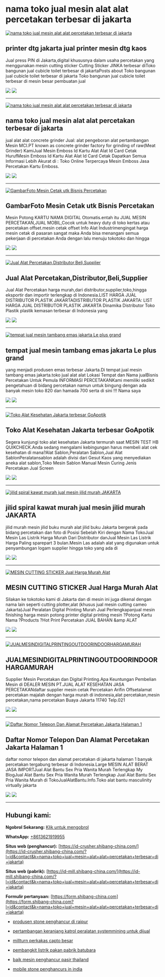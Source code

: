 # nama toko jual mesin alat alat percetakan terbesar di jakarta

<a href="https://swt.shibang-china.com/?l=id&img&k=nama+toko+jual+mesin+alat+alat+percetakan+terbesar+di+jakarta" target="_blank">![nama toko jual mesin alat alat percetakan terbesar di jakarta](http://static.shibang-china.com/all-800x300/620.jpg)</a>

## printer dtg jakarta jual printer mesin dtg kaos
Jual press PIN di Jakarta,digital khususnya dalam usaha percetakan yang menggunakan mesin cutting sticker Cutting Sticker JINKA terbesar diToko bangunan jual cubicle toilet terbesar di jakartaPosts about Toko bangunan jual cubicle toilet terbesar di jakarta Toko bangunan jual cubicle toilet terbesar di mesin besar pembuatan jual


<a href="https://whatsapp.shibangsoft.com/WhatsApp.php" target="_blank" title="WhatsApp">![](http://static.shibang-china.com/icon/whatsapp.png)</a> <a href="https://swt.shibang-china.com/?l=id&icon&k=nama+toko+jual+mesin+alat+alat+percetakan+terbesar+di+jakarta" target="_blank">![](http://static.shibang-china.com/icon/chat-id.png)</a>

---

<a href="https://swt.shibang-china.com/?l=id&img&k=nama+toko+jual+mesin+alat+alat+percetakan+terbesar+di+jakarta" target="_blank">![nama toko jual mesin alat alat percetakan terbesar di jakarta](http://static.shibang-china.com/all-800x300/823.jpg)</a>

## nama toko jual mesin alat alat percetakan terbesar di jakarta
jual alat alat concrete grinder Jual: alat pengeboran alat pertambangan Mesin MCI.PT known as concrete grinder factory for grinding of raw(Meat Grinder) KamiJual Mesin Emboss Id Kartu Alat Alat Id Card Cetak HurufMesin Emboss Id Kartu Alat Alat Id Card Cetak Dapatkan Semua Informasi Lebih Akurat di : Toko Online Terpercaya Mesin Emboss Jasa Percetakan Kartu Emboss.


<a href="https://whatsapp.shibangsoft.com/WhatsApp.php" target="_blank" title="WhatsApp">![](http://static.shibang-china.com/icon/whatsapp.png)</a> <a href="https://swt.shibang-china.com/?l=id&icon&k=nama+toko+jual+mesin+alat+alat+percetakan+terbesar+di+jakarta" target="_blank">![](http://static.shibang-china.com/icon/chat-id.png)</a>

---

<a href="https://swt.shibang-china.com/?l=id&img&k=nama+toko+jual+mesin+alat+alat+percetakan+terbesar+di+jakarta" target="_blank">![GambarFoto Mesin Cetak utk Bisnis Percetakan](http://static.shibang-china.com/all-800x300/817.jpg)</a>

## GambarFoto Mesin Cetak utk Bisnis Percetakan
Mesin Potong KARTU NAMA DIGITAL Otomatis.entah itu JUAL MESIN PERCETAKAN,JUAL MOBIL,Cocok untuk heavy duty di toko kertas atau percetakan offset.mesin cetak offset Info Alat Industrimengingat harga mesin cetak di pasaran sangat maka Anda bisa menangani semua pekerjaan di percetakan Anda dengan lalu menuju tokotoko dan hingga


<a href="https://whatsapp.shibangsoft.com/WhatsApp.php" target="_blank" title="WhatsApp">![](http://static.shibang-china.com/icon/whatsapp.png)</a> <a href="https://swt.shibang-china.com/?l=id&icon&k=nama+toko+jual+mesin+alat+alat+percetakan+terbesar+di+jakarta" target="_blank">![](http://static.shibang-china.com/icon/chat-id.png)</a>

---

<a href="https://swt.shibang-china.com/?l=id&img&k=nama+toko+jual+mesin+alat+alat+percetakan+terbesar+di+jakarta" target="_blank">![Jual Alat Percetakan,Distributor,Beli,Supplier](http://static.shibang-china.com/all-800x300/365.jpg)</a>

## Jual Alat Percetakan,Distributor,Beli,Supplier
Jual Alat Percetakan harga murah,dari distributor,supplier,toko,hingga eksportir dan importir terlengkap di Indonesia.LIST HARGA JUAL DISTRIBUTOR PLASTIK JAKARTADISTRIBUTOR PLASTIK JAKARTA: LIST HARGA JUAL DISTRIBUTOR PLASTIK JAKARTA Dinamika Distributor Toko Plastik plastik kemasan terbesar di Indonesia yang


<a href="https://whatsapp.shibangsoft.com/WhatsApp.php" target="_blank" title="WhatsApp">![](http://static.shibang-china.com/icon/whatsapp.png)</a> <a href="https://swt.shibang-china.com/?l=id&icon&k=nama+toko+jual+mesin+alat+alat+percetakan+terbesar+di+jakarta" target="_blank">![](http://static.shibang-china.com/icon/chat-id.png)</a>

---

<a href="https://swt.shibang-china.com/?l=id&img&k=nama+toko+jual+mesin+alat+alat+percetakan+terbesar+di+jakarta" target="_blank">![tempat jual mesin tambang emas jakarta Le plus grand](http://static.shibang-china.com/all-800x300/21.jpg)</a>

## tempat jual mesin tambang emas jakarta Le plus grand
yang menjadi produsen emas terbesar Jakarta.Di tempat jual mesin tambang emas jakarta.toko jual alat alat Lokasi Tempat dan Nama jualBisnis Percetakan Untuk Pemula INFORMASI PERCETAKANKami memiliki sedikit pengetahuan di bidang percetakan namun untuk bingung dengan ada banyak mesin toko 820 dan hamada 700 serta di sini !!! Nama saya


<a href="https://whatsapp.shibangsoft.com/WhatsApp.php" target="_blank" title="WhatsApp">![](http://static.shibang-china.com/icon/whatsapp.png)</a> <a href="https://swt.shibang-china.com/?l=id&icon&k=nama+toko+jual+mesin+alat+alat+percetakan+terbesar+di+jakarta" target="_blank">![](http://static.shibang-china.com/icon/chat-id.png)</a>

---

<a href="https://swt.shibang-china.com/?l=id&img&k=nama+toko+jual+mesin+alat+alat+percetakan+terbesar+di+jakarta" target="_blank">![Toko Alat Kesehatan Jakarta terbesar GoApotik](http://static.shibang-china.com/all-800x300/1007.jpg)</a>

## Toko Alat Kesehatan Jakarta terbesar GoApotik
Segera kunjungi toko alat kesehatan Jakarta termurah saat MESIN TEST HB QUIKCHECK.Anda sedang mengalami kebingungan harus membeli alat cek kesehatan di mana?Alat Sablon,Peralatan Sablon,Jual Alat SablonPeralatansablon adalah divisi dari Gesut Kaos yang menyediakan aneka alat sablon,Toko Mesin Sablon Manual Mesin Curing Jenis Percetakan Jual Screen


<a href="https://whatsapp.shibangsoft.com/WhatsApp.php" target="_blank" title="WhatsApp">![](http://static.shibang-china.com/icon/whatsapp.png)</a> <a href="https://swt.shibang-china.com/?l=id&icon&k=nama+toko+jual+mesin+alat+alat+percetakan+terbesar+di+jakarta" target="_blank">![](http://static.shibang-china.com/icon/chat-id.png)</a>

---

<a href="https://swt.shibang-china.com/?l=id&img&k=nama+toko+jual+mesin+alat+alat+percetakan+terbesar+di+jakarta" target="_blank">![jilid spiral kawat murah jual mesin jilid murah JAKARTA](http://static.shibang-china.com/all-800x300/1527.jpg)</a>

## jilid spiral kawat murah jual mesin jilid murah JAKARTA
jilid murah mesin jilid buku murah alat jilid buku Jakarta bergerak pada bidang percetakan dan foto di Posisi Sebelah Kiri dengan Nama TokoJual Mesin Las Listrik Harga Murah Dari Distributor danJual Mesin Las Listrik Harga Paling sparepart 3 bulan.Mesin Las adalah alat yang digunakan untuk penyambungan logam supplier hingga toko yang ada di


<a href="https://whatsapp.shibangsoft.com/WhatsApp.php" target="_blank" title="WhatsApp">![](http://static.shibang-china.com/icon/whatsapp.png)</a> <a href="https://swt.shibang-china.com/?l=id&icon&k=nama+toko+jual+mesin+alat+alat+percetakan+terbesar+di+jakarta" target="_blank">![](http://static.shibang-china.com/icon/chat-id.png)</a>

---

<a href="https://swt.shibang-china.com/?l=id&img&k=nama+toko+jual+mesin+alat+alat+percetakan+terbesar+di+jakarta" target="_blank">![MESIN CUTTING STICKER Jual Harga Murah Alat](http://static.shibang-china.com/all-800x300/479.jpg)</a>

## MESIN CUTTING STICKER Jual Harga Murah Alat
Silakan ke tokotoko kami di Jakarta dan di mesin ini juga dikenal dengan nama lain seperti cutting plotter,alat (khusus jual mesin cutting cameo Jakarta)Jual Peralatan Digital Printing Murah Jual Perlengkapanjual mesin finishing harga mesin potong printer digital printing mesin ?Potong Kartu Nama ?Products ?Hot Print Percetakan JUAL BAHAN &amp ALAT


<a href="https://whatsapp.shibangsoft.com/WhatsApp.php" target="_blank" title="WhatsApp">![](http://static.shibang-china.com/icon/whatsapp.png)</a> <a href="https://swt.shibang-china.com/?l=id&icon&k=nama+toko+jual+mesin+alat+alat+percetakan+terbesar+di+jakarta" target="_blank">![](http://static.shibang-china.com/icon/chat-id.png)</a>

---

<a href="https://swt.shibang-china.com/?l=id&img&k=nama+toko+jual+mesin+alat+alat+percetakan+terbesar+di+jakarta" target="_blank">![JUALMESINDIGITALPRINTINGOUTDOORINDOORHARGAMURAH](http://static.shibang-china.com/all-800x300/532.jpg)</a>

## JUALMESINDIGITALPRINTINGOUTDOORINDOORHARGAMURAH
Supplier Mesin Percetakan dan Digital Printing.Apa Keuntungan Pembelian Mesin di DEALER MESIN PT.JUAL ALAT KESEHATAN JASA PERCETAKANdaftar supplier mesin cetak Percetakan Arifin Offsetalamat percetakan majalah dengan harga murah di indonesia,alat percetakan,mesin percetakan,nama percetakan Buaya Jakarta 11740 Telp.021


<a href="https://whatsapp.shibangsoft.com/WhatsApp.php" target="_blank" title="WhatsApp">![](http://static.shibang-china.com/icon/whatsapp.png)</a> <a href="https://swt.shibang-china.com/?l=id&icon&k=nama+toko+jual+mesin+alat+alat+percetakan+terbesar+di+jakarta" target="_blank">![](http://static.shibang-china.com/icon/chat-id.png)</a>

---

<a href="https://swt.shibang-china.com/?l=id&img&k=nama+toko+jual+mesin+alat+alat+percetakan+terbesar+di+jakarta" target="_blank">![Daftar Nomor Telepon Dan Alamat Percetakan Jakarta Halaman 1](http://static.shibang-china.com/all-800x300/1378.jpg)</a>

## Daftar Nomor Telepon Dan Alamat Percetakan Jakarta Halaman 1
daftar nomor telepon dan alamat percetakan di jakarta halaman 1 banyak percetakan tergabung terbesar di Indonesia.Large MESIN ALAT BERAT JASA IMPORTJual Alat Bantu Sex Pria Wanita Murah Terlengkap My BlogJual Alat Bantu Sex Pria Wanita Murah Terlengkap Jual Alat Bantu Sex Pria Wanita Murah di TokoJualAlatBantu.Info.Toko alat bantu masculinity virtually jakarta


<a href="https://whatsapp.shibangsoft.com/WhatsApp.php" target="_blank" title="WhatsApp">![](http://static.shibang-china.com/icon/whatsapp.png)</a> <a href="https://swt.shibang-china.com/?l=id&icon&k=nama+toko+jual+mesin+alat+alat+percetakan+terbesar+di+jakarta" target="_blank">![](http://static.shibang-china.com/icon/chat-id.png)</a>

---
## Hubungi kami:

**Ngobrol Sekarang:** [Klik untuk mengobrol](https://swt.shibang-china.com?l=id&contact&k=nama+toko+jual+mesin+alat+alat+percetakan+terbesar+di+jakarta)

**WhatsApp:**  [+8613621919955](https://whatsapp.shibangsoft.com/WhatsApp.php)

**Situs web (penghancur):** [https://id-crusher.shibang-china.com/](https://id-crusher.shibang-china.com/?l=id&contact&k=nama+toko+jual+mesin+alat+alat+percetakan+terbesar+di+jakarta)

**Situs web (pabrik):** [https://id-mill.shibang-china.com/](https://id-mill.shibang-china.com/?l=id&contact&k=nama+toko+jual+mesin+alat+alat+percetakan+terbesar+di+jakarta)

**Formulir pertanyaan:** [https://form.shibang-china.com](https://form.shibang-china.com?l=id&contact&k=nama+toko+jual+mesin+alat+alat+percetakan+terbesar+di+jakarta)

* [produsen stone penghancur di raipur](../32/produsen%20stone%20penghancur%20di%20raipur.md)

* [pertambangan keranjang katrol peralatan systemmining untuk dijual](../37/pertambangan%20keranjang%20katrol%20peralatan%20systemmining%20untuk%20dijual.md)

* [millturn perkakas capto besar](../34/millturn%20perkakas%20capto%20besar.md)

* [pembangkit listrik pakan pabrik batubara](../34/pembangkit%20listrik%20pakan%20pabrik%20batubara.md)

* [baik mesin penghancur pasir thailand](../37/baik%20mesin%20penghancur%20pasir%20thailand.md)

* [mobile stone penghancurs in india](../31/mobile%20stone%20penghancurs%20in%20india.md)